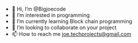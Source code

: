 - 👋 Hi, I’m @Bigjoecode
- 👀 I’m interested in programming
- 🌱 I’m currently learning Block chain programming
- 💞️ I’m looking to collaborate on your project
- 📫 How to reach me joe.techprojects@gmail.com

<!---
Bigjoecode/Bigjoecode is a ✨ special ✨ repository because its `README.md` (this file) appears on your GitHub profile.
You can click the Preview link to take a look at your changes.
--->

